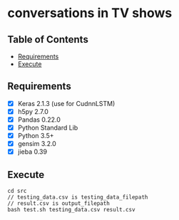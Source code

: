 # conversations in TV shows

## Table of Contents

* [Requirements](#Requirements)
* [Execute](#Execute)

## Requirements
- [x] Keras 2.1.3 (use for CudnnLSTM)
- [x] h5py 2.7.0
- [x] Pandas 0.22.0
- [x] Python Standard Lib
- [x] Python 3.5+
- [x] gensim 3.2.0
- [x] jieba 0.39

## Execute
```
cd src
// testing_data.csv is testing_data_filepath 
// result.csv is output_filepath
bash test.sh testing_data.csv result.csv  
```

